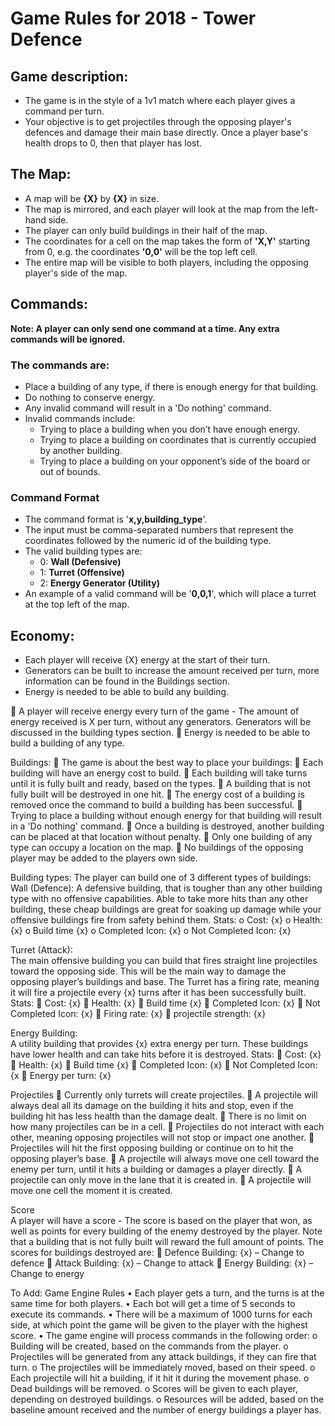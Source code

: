# Game Rules for 2018 - Tower Defence
## Game description:
* The game is in the style of a 1v1 match where each player gives a command per turn.
* Your objective is to get projectiles through the opposing player's defences and damage their main base directly. Once a player base's health drops to 0, then that player has lost.

## The Map:
* A map will be **{X}** by **{X}** in size. 
* The map is mirrored, and each player will look at the map from the left-hand side.
* The player can only build buildings in their half of the map.
* The coordinates for a cell on the map takes the form of **'X,Y'** starting from 0, e.g. the coordinates **'0,0'** will be the top left cell.
* The entire map will be visible to both players, including the opposing player's side of the map.

## Commands:
**Note: A player can only send one command at a time. Any extra commands will be ignored.**

### The commands are: 
* Place a building of any type, if there is enough energy for that building.
* Do nothing to conserve energy.
* Any invalid command will result in a 'Do nothing' command.
* Invalid commands include:
	* Trying to place a building when you don’t have enough energy.
	* Trying to place a building on coordinates that is currently occupied by another building.
	* Trying to place a building on your opponent’s side of the board or out of bounds.
  
### Command Format
* The command format is '**x,y,building_type**'.
* The input must be comma-separated numbers that represent the coordinates followed by the numeric id of the building type. 
* The valid building types are:
	* 0: **Wall (Defensive)**
	* 1: **Turret (Offensive)**
	* 2: **Energy Generator (Utility)**
* An example of a valid command will be '**0,0,1**', which will place a turret at the top left of the map.

## Economy:
* Each player will receive {X} energy at the start of their turn.
* Generators can be built to increase the amount received per turn, more information can be found in the Buildings section.
* Energy is needed to be able to build any building.
		
	A player will receive energy every turn of the game - The amount of energy received is X per turn, without any generators. Generators will be discussed in the building types section.
	Energy is needed to be able to build a building of any type.



Buildings:
	The game is about the best way to place your buildings:
	Each building will have an energy cost to build.
	Each building will take turns until it is fully built and ready, based on the types.
	A building that is not fully built will be destroyed in one hit.
	The energy cost of a building is removed once the command to build a building has been successful.
	Trying to place a building without enough energy for that building will result in a 'Do nothing' command.
	Once a building is destroyed, another building can be placed at that location without penalty.
	Only one building of any type can occupy a location on the map.
	No buildings of the opposing player may be added to the players own side.
	
Building types:
The player can build one of 3 different types of buildings:
Wall (Defence):
A defensive building, that is tougher than any other building type with no offensive capabilities.
Able to take more hits than any other building, these cheap buildings are great for soaking up damage while your offensive buildings fire from safety behind them.
	Stats:
o	Cost:	{x}
o	Health: {x}
o	Build time {x}
o	Completed Icon: {x}
o	Not Completed Icon: {x}

Turret (Attack):		
The main offensive building you can build that fires straight line projectiles toward the opposing side. This will be the main way to damage the opposing player’s buildings and base.
The Turret has a firing rate, meaning it will fire a projectile every {x} turns after it has been successfully built.
Stats:
	Cost:	{x}
	Health: {x}
	Build time {x}
	Completed Icon: {x}
	Not Completed Icon: {x}
	Firing rate: {x}
	projectile strength: {x}

Energy Building:		
A utility building that provides {x} extra energy per turn. These buildings have lower health and can take hits before it is destroyed. 
Stats:
	Cost:	{x}
	Health: {x}
	Build time {x}
	Completed Icon: {x}
	Not Completed Icon: {x
	Energy per turn: {x}
		
Projectiles
	Currently only turrets will create projectiles.
	A projectile will always deal all its damage on the building it hits and stop, even if the building hit has less health than the damage dealt.
	There is no limit on how many projectiles can be in a cell.
	Projectiles do not interact with each other, meaning opposing projectiles will not stop or impact one another.
	Projectiles will hit the first opposing building or continue on to hit the opposing player’s base.
	A projectile will always move one cell toward the enemy per turn, until it hits a building or damages a player directly.
	A projectile can only move in the lane that it is created in.
	A projectile will move one cell the moment it is created.  		
		
Score	
A player will have a score - The score is based on the player that won, as well as points for every building of the enemy destroyed by the player.
Note that a building that is not fully built will reward the full amount of points.
The scores for buildings destroyed are:
	Defence Building: {x} – Change to defence
	Attack Building: {x} – Change to attack
	Energy Building: {x} – Change to energy
	
To Add:	
Game Engine Rules
•	Each player gets a turn, and the turns is at the same time for both players.
•	Each bot will get a time of 5 seconds to execute its commands.
•	There will be a maximum of 1000 turns for each side, at which point the game will be given to the player with the highest score.
•	The game engine will process commands in the following order:
o	Building will be created, based on the commands from the player.
o	Projectiles will be generated from any attack buildings, if they can fire that turn.
o	The projectiles will be immediately moved, based on their speed.
o	Each projectile will hit a building, if it hit it during the movement phase.
o	Dead buildings will be removed.
o	Scores will be given to each player, depending on destroyed buildings.
o	Resources will be added, based on the baseline amount received and the number of energy buildings a player has.

		
